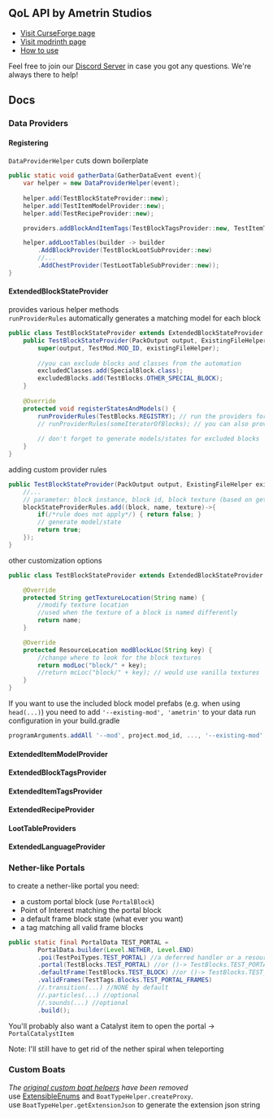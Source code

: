 ## QoL API by Ametrin Studios
- [Visit CurseForge page](https://www.curseforge.com/minecraft/mc-mods/ametrin)
- [Visit modrinth page](https://modrinth.com/mod/ametrin)
- [How to use](https://github.com/Ametrin-Studios/maven)

Feel free to join our [Discord Server](https://discord.com/invite/hwA9dd5bVh) in case you got any questions. We're always there to help!

## Docs
### Data Providers
#### Registering
``DataProviderHelper`` cuts down boilerplate
```java
public static void gatherData(GatherDataEvent event){
    var helper = new DataProviderHelper(event);
    
    helper.add(TestBlockStateProvider::new);
    helper.add(TestItemModelProvider::new);
    helper.add(TestRecipeProvider::new);

    providers.addBlockAndItemTags(TestBlockTagsProvider::new, TestItemTagsProvider::new);

    helper.addLootTables(builder -> builder
        .AddBlockProvider(TestBlockLootSubProvider::new)
        //...
        .AddChestProvider(TestLootTableSubProvider::new));
}
```

#### ExtendedBlockStateProvider
provides various helper methods<br>
`runProviderRules` automatically generates a matching model for each block
```java
public class TestBlockStateProvider extends ExtendedBlockStateProvider {
    public TestBlockStateProvider(PackOutput output, ExistingFileHelper existingFileHelper) {
        super(output, TestMod.MOD_ID, existingFileHelper);
        
        //you can exclude blocks and classes from the automation
        excludedClasses.add(SpecialBlock.class);
        excludedBlocks.add(TestBlocks.OTHER_SPECIAL_BLOCK);
    }
    
    @Override
    protected void registerStatesAndModels() {
        runProviderRules(TestBlocks.REGISTRY); // run the providers for all Blocks in TestBlocks.REGISTRY
        // runProviderRules(someIteratorOfBlocks); // you can also provide a custom collection or iterator
    
        // don't forget to generate models/states for excluded blocks 
    }
}
```
adding custom provider rules
```java
public TestBlockStateProvider(PackOutput output, ExistingFileHelper existingFileHelper) {
    //...
    // parameter: block instance, block id, block texture (based on getTextureLocation (see below))
    blockStateProviderRules.add((block, name, texture)->{
        if(/*rule does not apply*/) { return false; }
        // generate model/state
        return true;
    });
}
```
other customization options
```java
public class TestBlockStateProvider extends ExtendedBlockStateProvider {

    @Override
    protected String getTextureLocation(String name) {
        //modify texture location
        //used when the texture of a block is named differently
        return name;
    }

    @Override
    protected ResourceLocation modBlockLoc(String key) {
        //change where to look for the block textures
        return modLoc("block/" + key);
        //return mcLoc("block/" + key); // would use vanilla textures
    }
}
```
If you want to use the included block model prefabs (e.g. when using `head(...)`) you need to add `'--existing-mod', 'ametrin'` to your data run configuration in your build.gradle
```gradle
programArguments.addAll '--mod', project.mod_id, ..., '--existing-mod', 'ametrin'
```

#### ExtendedItemModelProvider
#### ExtendedBlockTagsProvider
#### ExtendedItemTagsProvider
#### ExtendedRecipeProvider
#### LootTableProviders
#### ExtendedLanguageProvider

### Nether-like Portals
to create a nether-like portal you need:
- a custom portal block (use `PortalBlock`)
- Point of Interest matching the portal block
- a default frame block state (what ever you want)
- a tag matching all valid frame blocks
```java
public static final PortalData TEST_PORTAL = 
        PortalData.builder(Level.NETHER, Level.END)
        .poi(TestPoiTypes.TEST_PORTAL) //a deferred handler or a resource key
        .portal(TestBlocks.TEST_PORTAL) //or ()-> TestBlocks.TEST_PORTAL.get().defaultBlockState()
        .defaultFrame(TestBlocks.TEST_BLOCK) //or ()-> TestBlocks.TEST_BLOCK.get().defaultBlockState()
        .validFrames(TestTags.Blocks.TEST_PORTAL_FRAMES)
        //.transition(...) //NONE by default
        //.particles(...) //optional
        //.sounds(...) //optional
        .build();
```
You'll probably also want a Catalyst item to open the portal -> `PortalCatalystItem`

Note: I'll still have to get rid of the nether spiral when teleporting

### Custom Boats
_The [original custom boat helpers](https://github.com/Ametrin-Studios/Ametrin/tree/1.20.4?tab=readme-ov-file#custom-boats) have been removed_<br>
use [ExtensibleEnums](https://docs.neoforged.net/docs/advanced/extensibleenums/) and `BoatTypeHelper.createProxy`.<br>
use `BoatTypeHelper.getExtensionJson` to generate the extension json string
